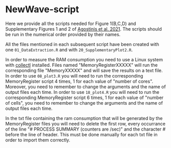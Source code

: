 # NewWave-script

Here we provide all the scripts needed for Figure 1(B,C,D) and Supplementary Figures 1 and 2 of [Agostinis et al. 2021](https://doi.org/10.1101/2021.08.02.453487). The scripts should be run in the numerical order provided by their names.

All the files mentioned in each subsequent script have been created with one `01_DataExtraction.R` and with `20_SupplementaryPlot2.R`.

In order to measure the RAM consumption you need to use a Linux system with [collectl](https://linux.die.net/man/1/collectl) installed.
Files named "MemoryRegisterXXXXX" will run the corresponding file "MemoryXXXXX" and will save the results on a text file.
In order to use `08_plot3.R` you will need to run the corresponding MemoryRegister script 4 times, 1 for each value of "number of cores". Moreover, you need to remember to change the arguments and the name of output files each time.
In order to use `18_plot4.R` you will need to run the corresponding MemoryRegister script 6 times, 1 for each value of "number of cells", you need to remember to change the arguments and the name of output files each time.

In the txt file containing the ram consumption that will be generated by the MemoryRegister files you will need to delete the first row, every occurrance of the line "# PROCESS SUMMARY (counters are /sec)" and the character # before the line of header. This must be done manually for each txt file in order to import them correctly.
